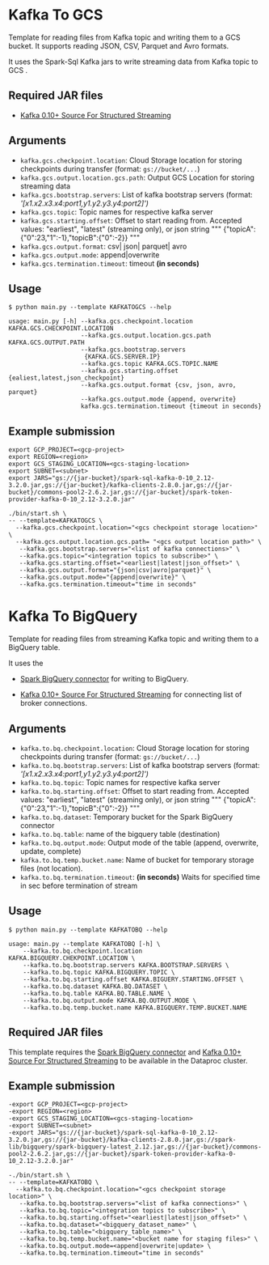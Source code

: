 # Kafka To GCS

Template for reading files from Kafka topic and writing them to a GCS bucket. It supports reading JSON, CSV, Parquet and Avro formats.

It uses the Spark-Sql Kafka jars to write streaming data from Kafka topic to GCS .

## Required JAR files

  -  [Kafka 0.10+ Source For Structured Streaming](https://mvnrepository.com/artifact/org.apache.spark/spark-streaming_2.13/3.2.0)

   
## Arguments

* `kafka.gcs.checkpoint.location`: Cloud Storage location for storing checkpoints during transfer (format: `gs://bucket/...`)
* `kafka.gcs.output.location.gcs.path`: Output GCS Location for storing streaming data
* `kafka.gcs.bootstrap.servers`: List of kafka bootstrap servers (format: *'[x1.x2.x3.x4:port1,y1.y2.y3.y4:port2]')*
* `kafka.gcs.topic`: Topic names for respective kafka server
* `kafka.gcs.starting.offset`: Offset to start reading from. Accepted values: "earliest", "latest" (streaming only), or json string """ {"topicA":{"0":23,"1":-1},"topicB":{"0":-2}} """
* `kafka.gcs.output.format`: csv| json| parquet| avro 
* `kafka.gcs.output.mode`: append|overwrite
* `kafka.gcs.termination.timeout`: timeout **(in seconds)**

## Usage

```
$ python main.py --template KAFKATOGCS --help                
                        
usage: main.py [-h] --kafka.gcs.checkpoint.location KAFKA.GCS.CHECKPOINT.LOCATION
                    --kafka.gcs.output.location.gcs.path KAFKA.GCS.OUTPUT.PATH
                    --kafka.gcs.bootstrap.servers
                     {KAFKA.GCS.SERVER.IP}
                    --kafka.gcs.topic KAFKA.GCS.TOPIC.NAME
                    --kafka.gcs.starting.offset {ealiest,latest,json_checkpoint}
                    --kafka.gcs.output.format {csv, json, avro, parquet}
                    --kafka.gcs.output.mode {append, overwrite}
                    kafka.gcs.termination.timeout {timeout in seconds}
```

## Example submission

```
export GCP_PROJECT=<gcp-project>
export REGION=<region> 
export GCS_STAGING_LOCATION=<gcs-staging-location>
export SUBNET=<subnet>
export JARS="gs://{jar-bucket}/spark-sql-kafka-0-10_2.12-3.2.0.jar,gs://{jar-bucket}/kafka-clients-2.8.0.jar,gs://{jar-bucket}/commons-pool2-2.6.2.jar,gs://{jar-bucket}/spark-token-provider-kafka-0-10_2.12-3.2.0.jar"

./bin/start.sh \
-- --template=KAFKATOGCS \
  --kafka.gcs.checkpoint.location="<gcs checkpoint storage location>" \
  --kafka.gcs.output.location.gcs.path= "<gcs output location path>" \
   --kafka.gcs.bootstrap.servers="<list of kafka connections>" \
   --kafka.gcs.topic="<integration topics to subscribe>" \
   --kafka.gcs.starting.offset="<earliest|latest|json_offset>" \
   --kafka.gcs.output.format="{json|csv|avro|parquet}" \
   --kafka.gcs.output.mode="{append|overwrite}" \
   --kafka.gcs.termination.timeout="time in seconds"
```

# Kafka To BigQuery

Template for reading files from streaming Kafka topic and writing them to a BigQuery table.

It uses the 
  - [Spark BigQuery connector](https://cloud.google.com/dataproc-serverless/docs/guides/bigquery-connector-spark-example) for writing to BigQuery.

  - [ Kafka 0.10+ Source For Structured Streaming](https://mvnrepository.com/artifact/org.apache.spark/spark-sql-kafka-0-10) for connecting list of broker connections.

## Arguments

* `kafka.to.bq.checkpoint.location`: Cloud Storage location for storing checkpoints during transfer (format: `gs://bucket/...`)
* `kafka.to.bq.bootstrap.servers`: List of kafka bootstrap servers (format: *'[x1.x2.x3.x4:port1,y1.y2.y3.y4:port2]')*
* `kafka.to.bq.topic`: Topic names for respective kafka server
* `kafka.to.bq.starting.offset`:  Offset to start reading from. Accepted values: "earliest", "latest" (streaming only), or json string """ {"topicA":{"0":23,"1":-1},"topicB":{"0":-2}} """
* `kafka.to.bq.dataset`: Temporary bucket for the Spark BigQuery connector
* `kafka.to.bq.table`:  name of the bigquery table (destination)
* `kafka.to.bq.output.mode`:  Output mode of the table (append, overwrite, update, complete)
* `kafka.to.bq.temp.bucket.name`: Name of bucket for temporary storage files (not location).
* `kafka.to.bq.termination.timeout`: **(in seconds)** Waits for specified time in sec before termination of stream 


## Usage

```
$ python main.py --template KAFKATOBQ --help

usage: main.py --template KAFKATOBQ [-h] \
    --kafka.to.bq.checkpoint.location KAFKA.BIGQUERY.CHEKPOINT.LOCATION \
    --kafka.to.bq.bootstrap.servers KAFKA.BOOTSTRAP.SERVERS \
    --kafka.to.bq.topic KAFKA.BIGQUERY.TOPIC \
    --kafka.to.bq.starting.offset KAFKA.BIGUERY.STARTING.OFFSET \
    --kafka.to.bq.dataset KAFKA.BQ.DATASET \
    --kafka.to.bq.table KAFKA.BQ.TABLE.NAME \
    --kafka.to.bq.output.mode KAFKA.BQ.OUTPUT.MODE \
    --kafka.to.bq.temp.bucket.name KAFKA.BIGQUERY.TEMP.BUCKET.NAME

```

## Required JAR files

This template requires the [Spark BigQuery connector](https://cloud.google.com/dataproc-serverless/docs/guides/bigquery-connector-spark-example)  and [Kafka 0.10+ Source For Structured Streaming](https://mvnrepository.com/artifact/org.apache.spark/spark-sql-kafka-0-10)  to be available in the Dataproc cluster.


## Example submission

```
-export GCP_PROJECT=<gcp-project>
-export REGION=<region> 
-export GCS_STAGING_LOCATION=<gcs-staging-location>
-export SUBNET=<subnet>
-export JARS="gs://{jar-bucket}/spark-sql-kafka-0-10_2.12-3.2.0.jar,gs://{jar-bucket}/kafka-clients-2.8.0.jar,gs://spark-lib/bigquery/spark-bigquery-latest_2.12.jar,gs://{jar-bucket}/commons-pool2-2.6.2.jar,gs://{jar-bucket}/spark-token-provider-kafka-0-10_2.12-3.2.0.jar"

-./bin/start.sh \
-- --template=KAFKATOBQ \
  --kafka.to.bq.checkpoint.location="<gcs checkpoint storage location>" \
   --kafka.to.bq.bootstrap.servers="<list of kafka connections>" \
   --kafka.to.bq.topic="<integration topics to subscribe>" \
   --kafka.to.bq.starting.offset="<earliest|latest|json_offset>" \
   --kafka.to.bq.dataset="<bigquery_dataset_name>" \
   --kafka.to.bq.table="<bigquery_table_name>" \
   --kafka.to.bq.temp.bucket.name="<bucket name for staging files>" \
   --kafka.to.bq.output.mode=<append|overwrite|update> \
   --kafka.to.bq.termination.timeout="time in seconds"
```

